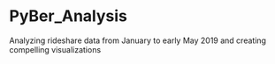 # PyBer_Analysis
Analyzing rideshare data from January to early May 2019 and creating compelling visualizations
